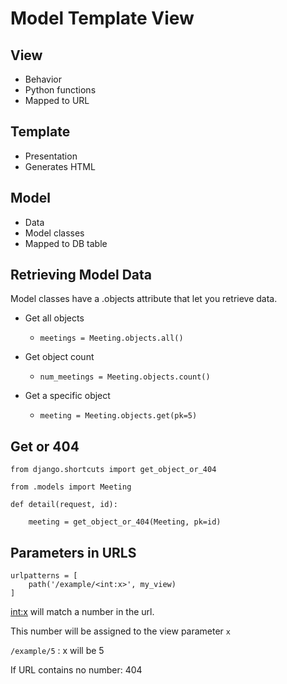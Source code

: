# Model Template View

## View
- Behavior
- Python functions
- Mapped to URL

## Template
- Presentation
- Generates HTML

## Model
- Data
- Model classes
- Mapped to DB table

## Retrieving Model Data

Model classes have a .objects attribute that let you retrieve data.

- Get all objects
    - `meetings = Meeting.objects.all()`

- Get object count
    - `num_meetings = Meeting.objects.count()`

- Get a specific object
    - `meeting = Meeting.objects.get(pk=5)`

## Get or 404

```
from django.shortcuts import get_object_or_404

from .models import Meeting

def detail(request, id):

    meeting = get_object_or_404(Meeting, pk=id)
```

## Parameters in URLS

```
urlpatterns = [
    path('/example/<int:x>', my_view)
]
```

<int:x> will match a number in the url. 

This number will be assigned to the view parameter `x`

`/example/5` : x will be 5

If URL contains no number: 404